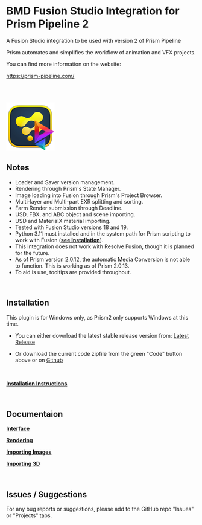 # **BMD Fusion Studio Integration for Prism Pipeline 2**
A Fusion Studio integration to be used with version 2 of Prism Pipeline 

Prism automates and simplifies the workflow of animation and VFX projects.

You can find more information on the website:

https://prism-pipeline.com/

<br/><br/>

![Prism](Docs/DocsImages/Fusion-Prism.png)

## **Notes**

- Loader and Saver version management.
- Rendering through Prism's State Manager.
- Image loading into Fusion through Prism's Project Browser.
- Multi-layer and Multi-part EXR splitting and sorting.
- Farm Render submission through Deadline.
- USD, FBX, and ABC object and scene importing.
- USD and MaterialX material importing.
- Tested with Fusion Studio versions 18 and 19.
- Python 3.11 must installed and in the system path for Prism scripting to work with Fusion ([**see Installation**](Docs/Installation.md)).
- This integration does not work with Resolve Fusion, though it is planned for the future.
- As of Prism version 2.0.12, the automatic Media Conversion is not able to function.  This is working as of Prism 2.0.13.
- To aid is use, tooltips are provided throughout.

<br/>

## **Installation**

This plugin is for Windows only, as Prism2 only supports Windows at this time.
<br/>

- You can either download the latest stable release version from: [Latest Release](https://github.com/Animatect/Prism2_PluginFusion/releases/latest)

- Or download the current code zipfile from the green "Code" button above or on [Github](https://github.com/Animatect/Prism2_PluginFusion)

<br/>

[**Installation Instructions**](Docs/Installation.md)

<br/>

## **Documentaion**

[**Interface**](Docs/Interface.md)

[**Rendering**](Docs/Rendering.md)

[**Importing Images**](Docs/Importing_2d.md)

[**Importing 3D**](Docs/Importing_3d.md)


<br/>


## **Issues / Suggestions**

For any bug reports or suggestions, please add to the GitHub repo "Issues" or "Projects" tabs.
